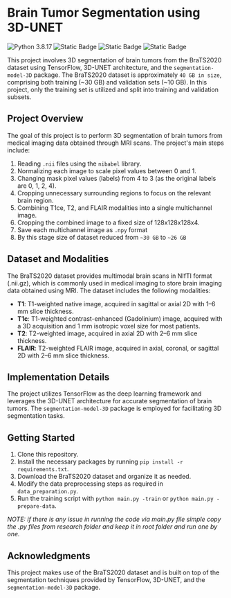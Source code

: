 # Brain Tumor Segmentation using 3D-UNET

![Python 3.8.17](https://img.shields.io/badge/python-3.8.17-blue.svg)
![Static Badge](https://img.shields.io/badge/Tensorflow-orange.svg)
![Static Badge](https://img.shields.io/badge/PYPI-segmentation_model_3D-blue.svg)
![Static Badge](https://img.shields.io/badge/ARCHITECHTURE-3D_UNET-darkgreen.svg)


This project involves 3D segmentation of brain tumors from the BraTS2020 dataset using TensorFlow, 3D-UNET architecture, and the `segmentation-model-3D` package. The BraTS2020 dataset is approximately `40 GB in size`, comprising both training (~30 GB) and validation sets (~10 GB). In this project, only the training set is utilized and split into training and validation subsets.

## Project Overview

The goal of this project is to perform 3D segmentation of brain tumors from medical imaging data obtained through MRI scans. The project's main steps include:

1. Reading `.nii` files using the `nibabel` library.
2. Normalizing each image to scale pixel values between 0 and 1.
3. Changing mask pixel values (labels) from 4 to 3 (as the original labels are 0, 1, 2, 4).
4. Cropping unnecessary surrounding regions to focus on the relevant brain region.
5. Combining T1ce, T2, and FLAIR modalities into a single multichannel image.
6. Cropping the combined image to a fixed size of 128x128x128x4.
7. Save each multichannel image as `.npy` format
8. By this stage size of dataset reduced from `~30 GB` to `~26 GB`

## Dataset and Modalities

The BraTS2020 dataset provides multimodal brain scans in NIfTI format (.nii.gz), which is commonly used in medical imaging to store brain imaging data obtained using MRI. The dataset includes the following modalities:

- **T1**: T1-weighted native image, acquired in sagittal or axial 2D with 1–6 mm slice thickness.
- **T1c**: T1-weighted contrast-enhanced (Gadolinium) image, acquired with a 3D acquisition and 1 mm isotropic voxel size for most patients.
- **T2**: T2-weighted image, acquired in axial 2D with 2–6 mm slice thickness.
- **FLAIR**: T2-weighted FLAIR image, acquired in axial, coronal, or sagittal 2D with 2–6 mm slice thickness.

## Implementation Details

The project utilizes TensorFlow as the deep learning framework and leverages the 3D-UNET architecture for accurate segmentation of brain tumors. The `segmentation-model-3D` package is employed for facilitating 3D segmentation tasks.

## Getting Started

1. Clone this repository.
2. Install the necessary packages by running `pip install -r requirements.txt`.
3. Download the BraTS2020 dataset and organize it as needed.
4. Modify the data preprocessing steps as required in `data_preparation.py`.
5. Run the training script with `python main.py -train` or `python main.py -prepare-data`.

*NOTE:* _if there is any issue in running the code via main.py file simple copy the .py files from research folder and keep it in root folder and run one by one._

## Acknowledgments

This project makes use of the BraTS2020 dataset and is built on top of the segmentation techniques provided by TensorFlow, 3D-UNET, and the `segmentation-model-3D` package.